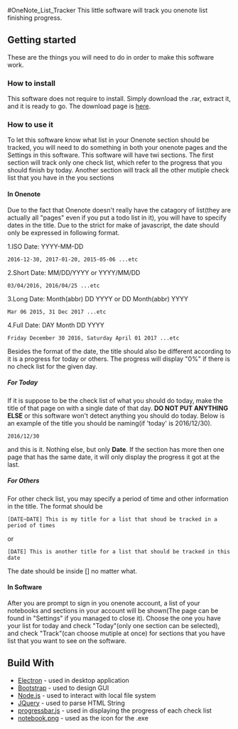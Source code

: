 #OneNote_List_Tracker
This little software will track you onenote list finishing progress.

## Getting started
These are the things you will need to do in order to make this software work.

### How to install
This software does not require to install. Simply download the .rar, extract it, and it is ready to go.
The download page is [here](https://github.com/s92025592025/onenote_list_progress/releases).

### How to use it
To let this software know what list in your Onenote section should be tracked, you will need to do something in both your onenote pages and the Settings in this software. This software will have twi sections. The first section will track only one check list, which refer to the progress that you should finish by today. Another section will track all the other mutiple check list that you have in the you sections

#### In Onenote
Due to the fact that Onenote doesn't really have the catagory of list(they are actually all "pages" even if you put a todo list in it), you will have to specify dates in the title. Due to the strict for make of javascript, the date should only be expressed in following format.

1.ISO Date: YYYY-MM-DD
```
2016-12-30, 2017-01-20, 2015-05-06 ...etc
```
2.Short Date: MM/DD/YYYY or YYYY/MM/DD
```
03/04/2016, 2016/04/25 ...etc
```
3.Long Date: Month(abbr) DD YYYY or DD Month(abbr) YYYY
```
Mar 06 2015, 31 Dec 2017 ...etc
```
4.Full Date: DAY Month DD YYYY
```
Friday December 30 2016, Saturday April 01 2017 ...etc
```

Besides the format of the date, the title should also be different according to it is a progress for today or others. The progress will display "0%" if there is no check list for the given day.
##### For Today
If it is suppose to be the check list of what you should do today, make the title of that page on with a single date of that day. **DO NOT PUT ANYTHING ELSE** or this software won't detect anything you should do today. Below is an example of the title you should be naming(if 'today' is 2016/12/30).
```
2016/12/30
```
and this is it. Nothing else, but only **Date**. If the section has more then one page that has the same date, it will only display the progress it got at the last.
##### For Others
For other check list, you may specify a period of time and other information in the title. The format should be
```
[DATE~DATE] This is my title for a list that shoud be tracked in a period of times
```
or
```
[DATE] This is another title for a list that should be tracked in this date
```
The date should be inside [] no matter what.

#### In Software
After you are prompt to sign in you onenote account, a list of your notebooks and sections in your account will be shown(The page can be found in "Settings" if you managed to close it). Choose the one you have your list for today and check "Today"(only one section can be selected), and check "Track"(can choose mutiple at once) for sections that you have list that you want to see on the software.

## Build With
* [Electron](https://github.com/electron/electron) - used in desktop application
* [Bootstrap](http://getbootstrap.com/) - used to design GUI
* [Node.js](https://nodejs.org/en/) - used to interact with local file system
* [JQuery](https://jquery.com/) - used to parse HTML String
* [progressbar.js](https://kimmobrunfeldt.github.io/progressbar.js/) - used in displaying the progress of each check list
* [notebook.png](http://www.flaticon.com/authors/madebyoliver) - used as the icon for the .exe
